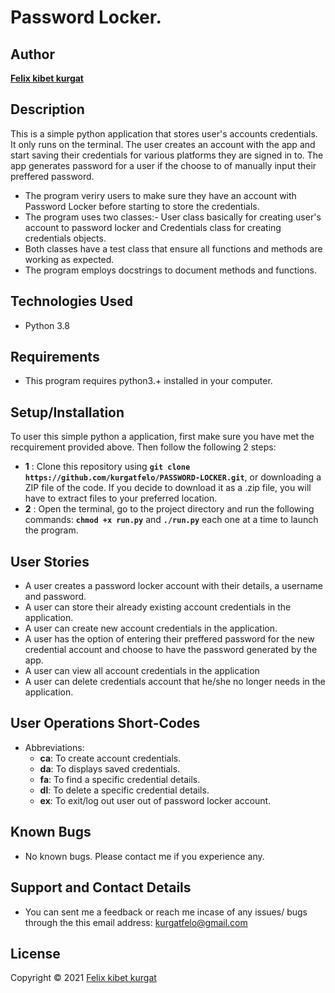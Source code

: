 # Password Locker.

## Author

[**Felix kibet kurgat**](https://github.com/kurgatfelo)

## Description
This is a simple python application that stores user's accounts credentials. It only runs on the terminal. The user creates an account with the app and start saving their credentials for various platforms they are signed in to. The app generates password for a user if the choose to of manually input their preffered password.

* The program veriry users to make sure they have an account with Password Locker before starting to store the credentials.
* The program uses two classes:- User class basically for creating user's account to password locker and Credentials class for creating credentials objects.
* Both classes have a test class that ensure all functions and methods are working as expected.
* The program employs docstrings to document methods and functions.


## Technologies Used

* Python 3.8

## Requirements

* This program requires python3.+ installed in your computer.

## Setup/Installation

To user this simple python a application, first make sure you have met the recquirement provided above.
Then follow the following 2 steps:
* **1** : Clone this repository using **`git clone https://github.com/kurgatfelo/PASSWORD-LOCKER.git`**, or downloading a ZIP file of the code. If you decide  to download it as a .zip file, you will have to extract files to your preferred location.
* **2** : Open the terminal, go to the project directory and run the following commands: **`chmod +x run.py`** and **`./run.py`** each one at a time to launch the program.

## User Stories

* A user creates a password locker account with their details, a username and password.
* A user can store their already existing account credentials in the application.
* A user can create new account credentials in the application.
* A user has the option of entering their preffered password for the new credential account and choose to have the password generated by the app.
* A user can view all account credentials in the application
* A user can delete credentials account that he/she no longer needs in the application.

## User Operations Short-Codes

* Abbreviations:
    * **ca**: To create account credentials.
    * **da**: To displays saved credentials.
    * **fa**: To find a specific credential details.
    * **dl**: To delete a specific credential details.
    * **ex**: To exit/log out user out of password locker account.

## Known Bugs

* No known bugs. Please contact me if you experience any.

## Support and Contact Details

* You can sent me a feedback or reach me incase of any issues/ bugs through the this email address:
 kurgatfelo@gmail.com

## License

Copyright © 2021  [Felix kibet kurgat](https://github.com/kurgatfelo)